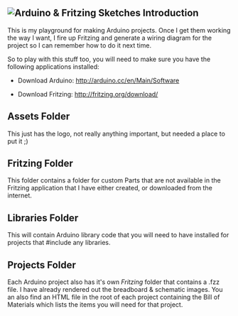 ![Arduino &amp; Fritzing Sketches](https://raw.github.com/manifestinteractive/arduino/master/assets/logo.png "Arduino &amp; Fritzing Sketches")
Introduction
-------
This is my playground for making Arduino projects.  Once I get them working the way I want, I fire up Fritzing and generate a wiring diagram for the project so I can remember how to do it next time.

So to play with this stuff too, you will need to make sure you have the following applications installed:

* Download Arduino: http://arduino.cc/en/Main/Software

* Download Fritzing: http://fritzing.org/download/

Assets Folder
-------
This just has the logo, not really anything important, but needed a place to put it ;)


Fritzing Folder
-------
This folder contains a folder for custom Parts that are not available in the Fritzing application that I have either created, or downloaded from the internet.


Libraries Folder
-------
This will contain Arduino library code that you will need to have installed for projects that #include any libraries.


Projects Folder
-------
Each Arduino project also has it's own *Fritzing* folder that contains a .fzz file.  I have already rendered out the breadboard & schematic images.  You an also find an HTML file in the root of each project containing the Bill of Materials which lists the items you will need for that project.

